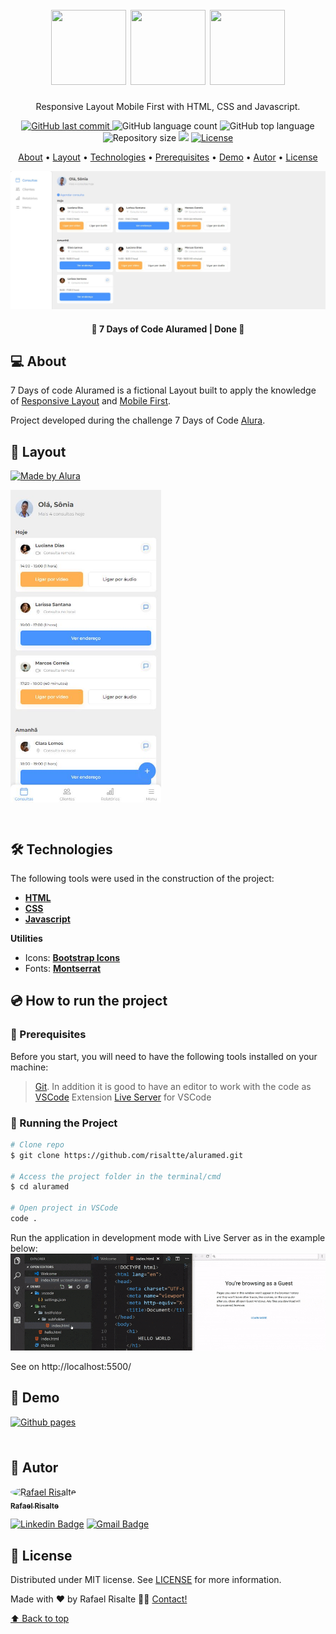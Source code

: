 <h1 align="center" id="project_name">
  <br />          
   <img height="120" width="120" src="https://cdn.jsdelivr.net/gh/devicons/devicon/icons/html5/html5-original.svg" />
   <img height="120" width="120" src="https://cdn.jsdelivr.net/gh/devicons/devicon/icons/css3/css3-original.svg" />
   <img height="120" width="120" src="https://cdn.jsdelivr.net/gh/devicons/devicon/icons/javascript/javascript-original.svg" />
  <br />
</h1>

<p align="center">
  Responsive Layout Mobile First with HTML, CSS and Javascript.
</p>

<p align="center">
  <!-- GitHub last commit -->
  <a href="https://github.com/risaltte/aluramed/commits/master">
    <img alt="GitHub last commit" src="https://img.shields.io/github/last-commit/risaltte/aluramed?color=4894FF">
  </a>
  <!-- GitHub language count -->
  <img alt="GitHub language count" src="https://img.shields.io/github/languages/count/risaltte/aluramed?color=4894FF">
  <!-- GitHub top language -->
  <img alt="GitHub top language" src="https://img.shields.io/github/languages/top/risaltte/aluramed?color=4894FF">
  <!-- Repository size -->
  <img alt="Repository size" src="https://img.shields.io/github/repo-size/risaltte/aluramed?color=4894FF">
  <!-- Repository status -->
  <img src="https://www.repostatus.org/badges/latest/unsupported.svg">
  <!-- Link repo -->
  <a href="https://github.com/risaltte/aluramed/blob/master/LICENSE">
    <img src="https://img.shields.io/github/license/risaltte/aluramed?color=4894FF" alt="License">
  </a>
</p>

<p align="center">
 <a href="#about">About</a> •
 <a href="#layout">Layout</a> • 
 <a href="#technologies">Technologies</a> • 
 <a href="#prerequisites">Prerequisites</a> •
 <a href="#demo">Demo</a> •
 <a href="#author">Autor</a> • 
 <a href="#license">License</a>
</p>

<div align="center">
  <img src=".github/img/layout-desktop.jpg" alt="Aluramed layout desktop">
</div>

<h4 align="center">
  	🚧 7 Days of Code Aluramed | Done 🚧
</h4>

<h2 id="about">
💻 About
</h2>

7 Days of code Aluramed is a fictional Layout built to apply the knowledge of [Responsive Layout](https://www.w3schools.com/html/html_responsive.asp) and [Mobile First](https://medium.com/@Vincentxia77/what-is-mobile-first-design-why-its-important-how-to-make-it-7d3cf2e29d00).

Project developed during the challenge 7 Days of Code [Alura](https://www.alura.com.br/).

<h2 id="layout">🎨 Layout</h2>
<a href="https://www.figma.com/file/4OjHFmeHAgfX2JpRymOeA0/7days---Responsividade?node-id=6%3A622">
  <img alt="Made by Alura" src="https://img.shields.io/badge/See%20on%20-Figma-4894FF">
</a>
<p align="center" style="display: flex; align-items: flex-start; justify-content: center; flex-direction: column; gap: 16px;">
  <img src=".github/img/layout-mobile.jpg" height="500px" alt="Mobile Layout">

<!--   <img src=".github/img/desktop-layout.jpg" width="400px" alt="Desktop Layout"> -->
</p>

<br />
<h2 id="technologies">🛠 Technologies</h2>

The following tools were used in the construction of the project:

- **[HTML](https://reactjs.org/)**
- **[CSS](https://www.typescriptlang.org/)**
- **[Javascript](https://tailwindcss.com/)**

**Utilities**

- Icons: **[Bootstrap Icons](https://icons.getbootstrap.com/)**
- Fonts: **[Montserrat](https://fonts.google.com/specimen/Montserrat)**

<h2 id="prerequisites">💿 How to run the project</h2>

### 🧰 Prerequisites

Before you start, you will need to have the following tools installed on your machine:

> [Git](https://git-scm.com).
> In addition it is good to have an editor to work with the code as [VSCode](https://code.visualstudio.com/)
> Extension [Live Server](https://marketplace.visualstudio.com/items?itemName=ritwickdey.LiveServer) for VSCode

### 🧭 Running the Project

```bash
# Clone repo
$ git clone https://github.com/risaltte/aluramed.git

# Access the project folder in the terminal/cmd
$ cd aluramed

# Open project in VSCode
code .

```
Run the application in development mode with Live Server as in the example below:
<img src=".github/img/vscode-live-server-explorer-menu-demo.gif">  

See on http://localhost:5500/

<h2 id="demo">🧪 Demo</h2>
<a style="display: flex; align-items: center, backgound: #4894FF, margin-left: 16px" href="https://risaltte.github.io/aluramed/" target="_blank">
<!-- Link externo ou local(.github). -->
  <img height="40" src="https://cdn.jsdelivr.net/gh/devicons/devicon/icons/github/github-original.svg" />
  Github pages
</a>

<h2 id="author">🦸 Autor</h2>
<a href="https://github.com/risaltte">
 <img style="border-radius: 50%;" src="https://avatars.githubusercontent.com/u/38223948?v=4" width="100px;" alt="Rafael Risalte"/>
 <br />
 <sub><b>Rafael Risalte</b></sub></a>

[![Linkedin Badge](https://img.shields.io/badge/-Linkedin-blue?style=flat-square&logo=Linkedin&logoColor=white&link=https://www.linkedin.com/in/rafaelrisalte/)](https://www.linkedin.com/in/rafaelrisalte/)
[![Gmail Badge](https://img.shields.io/badge/-Gmail-c14438?style=flat-square&logo=Gmail&logoColor=white&link=mailto:risaltte@gmail.com)](mailto:risaltte@gmail.com)

<h2 id="license">📝 License</h2>

Distributed under MIT license. See [LICENSE](LICENSE) for more information.

Made with ❤️ by Rafael Risalte 👋🏽 [Contact!](https://www.linkedin.com/in/rafaelrisalte/)

[⬆ Back to top](#project_name)<br />
